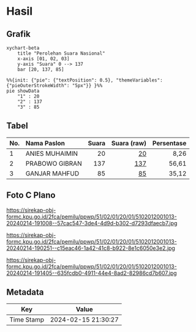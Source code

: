 # Hasil

## Grafik

```mermaid
xychart-beta
    title "Perolehan Suara Nasional"
    x-axis [01, 02, 03]
    y-axis "Suara" 0 --> 137
    bar [20, 137, 85]
```

```mermaid
%%{init: {"pie": {"textPosition": 0.5}, "themeVariables": {"pieOuterStrokeWidth": "5px"}} }%%
pie showData
    "1" : 20
    "2" : 137
    "3" : 85
```

## Tabel

| No. | Nama Paslon    | Suara | Suara (raw) | Persentase |
|:--- |:-------------- | -----:| -----------:| ----------:|
| 1   | ANIES MUHAIMIN | 20    | [20][p-1]   | 8,26       |
| 2   | PRABOWO GIBRAN | 137   | [137][p-2]  | 56,61      |
| 3   | GANJAR MAHFUD  | 85    | [85][p-3]   | 35,12      |


[p-1]: https://github.com/gigit-pemilu/pemilu-2024/blob/main/pilpres/hitung-suara/sub/51-bali/sub/02-tabanan/sub/01-selemadeg/sub/2001-bajera/sub/013-tps/sub/paslon-1.txt
[p-2]: https://github.com/gigit-pemilu/pemilu-2024/blob/main/pilpres/hitung-suara/sub/51-bali/sub/02-tabanan/sub/01-selemadeg/sub/2001-bajera/sub/013-tps/sub/paslon-2.txt
[p-3]: https://github.com/gigit-pemilu/pemilu-2024/blob/main/pilpres/hitung-suara/sub/51-bali/sub/02-tabanan/sub/01-selemadeg/sub/2001-bajera/sub/013-tps/sub/paslon-3.txt

## Foto C Plano

https://sirekap-obj-formc.kpu.go.id/2fca/pemilu/ppwp/51/02/01/20/01/5102012001013-20240214-191008--57cac547-3de4-4d9d-b302-d7293dfaecb7.jpg

https://sirekap-obj-formc.kpu.go.id/2fca/pemilu/ppwp/51/02/01/20/01/5102012001013-20240214-190251--c15eac46-1a42-41c8-b922-8e1c6050e3e2.jpg

https://sirekap-obj-formc.kpu.go.id/2fca/pemilu/ppwp/51/02/01/20/01/5102012001013-20240214-191405--635fcdb0-4911-44e4-8ad2-82986cd7b607.jpg


## Metadata

| Key        | Value               |
| ---------- | ------------------- |
| Time Stamp | 2024-02-15 21:30:27 |



